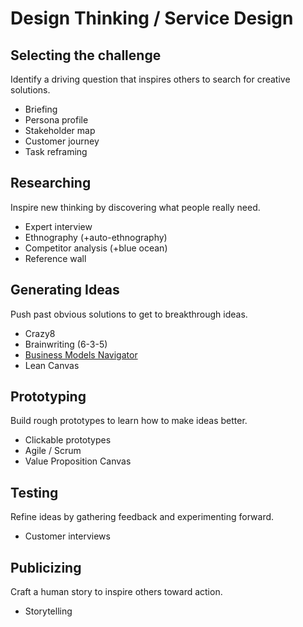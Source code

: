 # Design Thinking / Service Design

## Selecting the challenge

Identify a driving question that inspires others to search for creative solutions.

* Briefing
* Persona profile
* Stakeholder map
* Customer journey
* Task reframing

## Researching

Inspire new thinking by discovering what people really need.

* Expert interview
* Ethnography \(+auto-ethnography\)
* Competitor analysis \(+blue ocean\)
* Reference wall

## Generating Ideas

Push past obvious solutions to get to breakthrough ideas.

* Crazy8
* Brainwriting \(6-3-5\)
* [Business Models Navigator](https://drive.google.com/open?id=1ldJzqKeRtyDTcRDAMs2p5GV07dSs1QEL)
* Lean Canvas 

## Prototyping

Build rough prototypes to learn how to make ideas better.

* Clickable prototypes
* Agile / Scrum
* Value Proposition Canvas

## Testing

Refine ideas by gathering feedback and experimenting forward.

* Customer interviews

## Publicizing

Craft a human story to inspire others toward action.

* Storytelling

